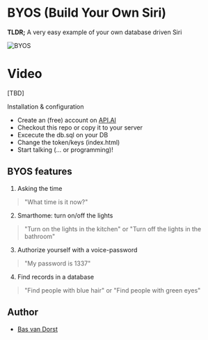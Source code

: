 # BYOS (Build Your Own Siri)
**TLDR;** A very easy example of your own database driven Siri

![BYOS](https://cloud.githubusercontent.com/assets/1196963/7947158/99c41094-097b-11e5-8bf6-c9d776b423ff.png)

# Video
[TBD]

Installation & configuration
* Create an (free) account on [API.AI](http://api.ai)
* Checkout this repo or copy it to your server
* Excecute the db.sql on your DB
* Change the token/keys (index.html)
* Start talking (... or programming)!


## BYOS features
1. Asking the time
> "What time is it now?"

2. Smarthome: turn on/off the lights
> "Turn on the lights in the kitchen"
or
> "Turn off the lights in the bathroom"

3. Authorize yourself with a voice-password
> "My password is 1337"

4. Find records in a database
> "Find people with blue hair"
or 
> "Find people with green eyes"


## Author
* [Bas van Dorst](http://linkedin.com/in/basvandorst)
